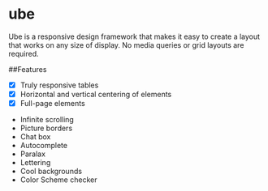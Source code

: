 # ube

Ube is a responsive design framework that makes it easy to create a layout that works on any size of display. No media queries or grid layouts are required.

##Features
* [x] Truly responsive tables
* [x] Horizontal and vertical centering of elements
* [x] Full-page elements
* Infinite scrolling
* Picture borders
* Chat box
* Autocomplete
* Paralax
* Lettering
* Cool backgrounds
* Color Scheme checker
